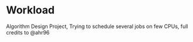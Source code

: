 # Workload
Algorithm Design Project, Trying to schedule several jobs on few CPUs,
full credits to @ahr96
